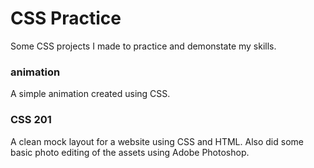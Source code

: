# CSS Practice
Some CSS projects I made to practice and demonstate my skills.

<h3>animation</h3>
A simple animation created using CSS.

<h3>CSS 201</h3>
A clean mock layout for a website using CSS and HTML. Also did some basic photo editing of the assets using Adobe Photoshop.
